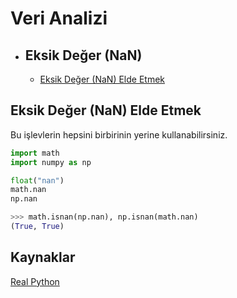 # Veri Analizi

<!-- TOC -->

- ## Eksik Değer (NaN)
  - [Eksik Değer (NaN) Elde Etmek](#nan-değer-elde-etmek)

<!-- /TOC -->

## Eksik Değer (NaN) Elde Etmek

Bu işlevlerin hepsini birbirinin yerine kullanabilirsiniz.

```python
import math
import numpy as np

float("nan")
math.nan
np.nan

>>> math.isnan(np.nan), np.isnan(math.nan)
(True, True)
```

## Kaynaklar

[Real Python](https://realpython.com/)
